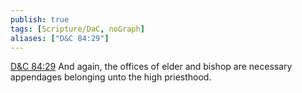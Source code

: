 ```yaml
---
publish: true
tags: [Scripture/DaC, noGraph]
aliases: ["D&C 84:29"]
---
```

[D&C 84:29](https://churchofjesuschrist.org/study/scriptures/dc-testament/dc/84?lang=eng&id=p29#p29) And again, the offices of elder and bishop are necessary appendages belonging unto the high priesthood.
